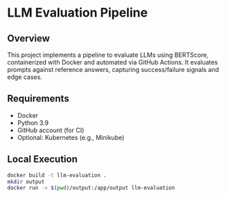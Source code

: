 # LLM Evaluation Pipeline

## Overview
This project implements a pipeline to evaluate LLMs using BERTScore, containerized with Docker and automated via GitHub Actions. It evaluates prompts against reference answers, capturing success/failure signals and edge cases.

## Requirements
- Docker
- Python 3.9
- GitHub account (for CI)
- Optional: Kubernetes (e.g., Minikube)

## Local Execution
```bash
docker build -t llm-evaluation .
mkdir output
docker run -v $(pwd)/output:/app/output llm-evaluation
